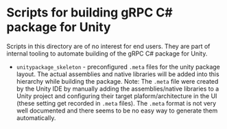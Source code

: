 # Scripts for building gRPC C# package for Unity

Scripts in this directory are of no interest for end users. They are part
of internal tooling to automate building of the gRPC C# package for Unity.

-   `unitypackage_skeleton` - preconfigured `.meta` files for the unity package
    layout. The actual assemblies and native libraries will be added into
    this hierarchy while building the package.
    Note: The `.meta` file were created by the Unity IDE by manually adding the assemblies/native libraries
    to a Unity project and configuring their target plaform/architecture in the UI (these setting get recorded in
    `.meta` files). The `.meta` format is not very well documented and there seems to be no easy way to generate them
    automatically.
